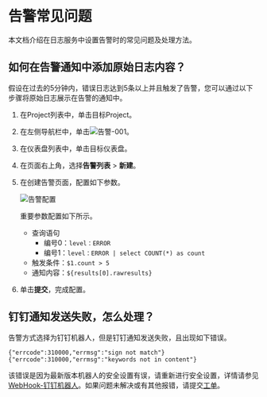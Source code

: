 # 告警常见问题

本文档介绍在日志服务中设置告警时的常见问题及处理方法。

## 如何在告警通知中添加原始日志内容？

假设在过去的5分钟内，错误日志达到5条以上并且触发了告警，您可以通过以下步骤将原始日志展示在告警的通知中。

1.  在Project列表中，单击目标Project。
2.  在左侧导航栏中，单击![告警-001](https://static-aliyun-doc.oss-accelerate.aliyuncs.com/assets/img/zh-CN/7768068061/p76975.png)。
3.  在仪表盘列表中，单击目标仪表盘。
4.  在页面右上角，选择**告警列表** \> **新建**。
5.  在创建告警页面，配置如下参数。

    ![告警配置](https://static-aliyun-doc.oss-accelerate.aliyuncs.com/assets/img/zh-CN/2624008951/p39406.png)

    重要参数配置如下所示。

    -   查询语句
        -   编号0：`level：ERROR`
        -   编号1：`level：ERROR | select COUNT(*) as count`
    -   触发条件：`$1.count > 5`
    -   通知内容：`${results[0].rawresults}`
6.  单击**提交**，完成配置。

## 钉钉通知发送失败，怎么处理？

告警方式选择为钉钉机器人，但是钉钉通知发送失败，且出现如下错误。

```
{"errcode":310000,"errmsg":"sign not match"}
{"errcode":310000,"errmsg":"keywords not in content"}
```

该错误是因为最新版本机器人的安全设置有误，请重新进行安全设置，详情请参见[WebHook-钉钉机器人](/intl.zh-CN/可视化与告警/告警/通知方式.md)。如果问题未解决或有其他报错，请提交[工单](https://workorder-intl.console.aliyun.com/console.htm)。

